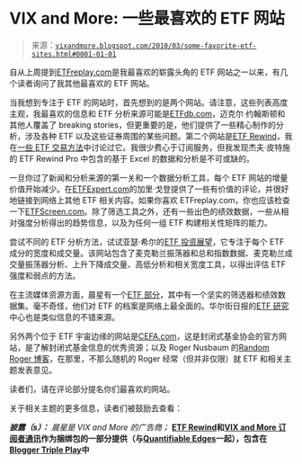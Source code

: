 <!--yml

类别：未分类

日期：2024-05-18 17:12:31

-->

# VIX and More: 一些最喜欢的 ETF 网站

> 来源：[`vixandmore.blogspot.com/2010/03/some-favorite-etf-sites.html#0001-01-01`](http://vixandmore.blogspot.com/2010/03/some-favorite-etf-sites.html#0001-01-01)

自从上周提到[ETFreplay.com](http://etfreplay.com/)是我最喜欢的崭露头角的 ETF 网站之一以来，有几个读者询问了我其他最喜欢的 ETF 网站。

当我想到专注于 ETF 的网站时，首先想到的是两个网站。请注意，这些列表高度主观，我最喜欢的信息和 ETF 分析来源可能是[ETFdb.com](http://etfdb.com/)，迈克尔·约翰斯顿和其他人覆盖了 breaking stories，但更重要的是，他们提供了一些精心制作的分析，涉及各种 ETF 以及这些证券周围的某些问题。第二个网站是[ETF Rewind](http://etfrewind.blogspot.com/)，我在[一些 ETF 交易方法](http://vixandmore.blogspot.com/2009/12/some-approaches-to-trading-etfs.html)中讨论过它。我很少费心于订阅服务，但我发现杰夫·皮特施的 ETF Rewind Pro 中包含的基于 Excel 的数据和分析是不可或缺的。

一旦你过了新闻和分析来源的第一关和一个数据分析工具，每个 ETF 网站的增量价值开始减少。在[ETFExpert.com](http://www.etfexpert.com/etf_expert/)的加里·戈登提供了一些有价值的评论，并很好地链接到网络上其他 ETF 相关内容。如果你喜欢 ETFreplay.com，你也应该检查一下[ETFScreen.com](http://www.etfscreen.com/index.php)。除了筛选工具之外，还有一些出色的绩效数据，一些从相对强度分析得出的趋势信息，以及为任何一组 ETF 构建相关性矩阵的能力。

尝试不同的 ETF 分析方法，试试亚瑟·希尔的[ETF 投资展望](http://www.etfinvestmentoutlook.com/)，它专注于每个 ETF 成分的宽度和成交量。该网站包含了麦克勒兰振荡器和总和指数数据、麦克勒兰成交量振荡器分析、上升下降成交量、高低分析和相关宽度工具，以得出评估 ETF 强度和弱点的方法。

在主流媒体资源方面，晨星有一个[ETF 部分](http://www.morningstar.com/Cover/ETFs.aspx)，其中有一个坚实的筛选器和绩效数据集。毫不奇怪，他们对 ETF 的档案是网络上最全面的。华尔街日报的[ETF 研究](http://online.wsj.com/public/page/etfresearch.html)中心也是类似信息的不错来源。

另外两个位于 ETF 宇宙边缘的网站是[CEFA.com](http://www.cefa.com/Default.aspx)，这是封闭式基金协会的官方网站，是了解封闭式基金信息的优秀资源；以及 Roger Nusbaum 的[Random Roger 博客](http://randomroger.blogspot.com/)，在那里，不那么随机的 Roger 经常（但并非仅限）就 ETF 和相关主题发表意见。

读者们，请在评论部分提名你们最喜欢的网站。

关于相关主题的更多信息，读者们被鼓励去查看：

***披露（s）：*** *晨星是 VIX and More 的广告商；* [](http://etfrewind.blogspot.com/)**[ETF Rewind](http://etfrewind.blogspot.com/)和[VIX and More 订阅者通讯](http://vixandmoresubscriber.blogspot.com/)作为捆绑包的一部分提供（与[Quantifiable Edges](http://quantifiableedges.blogspot.com/)一起），包含在[Blogger Triple Play](http://vixandmoresubscriber.blogspot.com/2009/03/announcing-blogger-triple-play.html)中**
